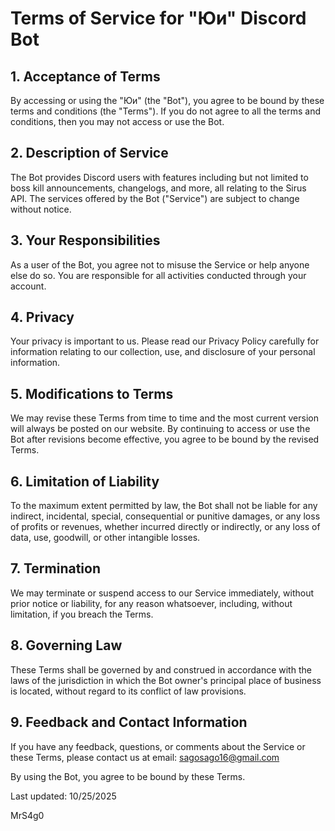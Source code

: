 # Terms of Service for "Юи" Discord Bot

## 1. Acceptance of Terms

By accessing or using the "Юи" (the "Bot"), you agree to be bound by these terms and conditions (the "Terms"). If you do not agree to all the terms and conditions, then you may not access or use the Bot.

## 2. Description of Service

The Bot provides Discord users with features including but not limited to boss kill announcements, changelogs, and more, all relating to the Sirus API. The services offered by the Bot ("Service") are subject to change without notice.

## 3. Your Responsibilities

As a user of the Bot, you agree not to misuse the Service or help anyone else do so. You are responsible for all activities conducted through your account.

## 4. Privacy

Your privacy is important to us. Please read our Privacy Policy carefully for information relating to our collection, use, and disclosure of your personal information.

## 5. Modifications to Terms

We may revise these Terms from time to time and the most current version will always be posted on our website. By continuing to access or use the Bot after revisions become effective, you agree to be bound by the revised Terms.

## 6. Limitation of Liability

To the maximum extent permitted by law, the Bot shall not be liable for any indirect, incidental, special, consequential or punitive damages, or any loss of profits or revenues, whether incurred directly or indirectly, or any loss of data, use, goodwill, or other intangible losses.

## 7. Termination

We may terminate or suspend access to our Service immediately, without prior notice or liability, for any reason whatsoever, including, without limitation, if you breach the Terms.

## 8. Governing Law

These Terms shall be governed by and construed in accordance with the laws of the jurisdiction in which the Bot owner's principal place of business is located, without regard to its conflict of law provisions.

## 9. Feedback and Contact Information

If you have any feedback, questions, or comments about the Service or these Terms, please contact us at email: <sagosago16@gmail.com>

By using the Bot, you agree to be bound by these Terms.

Last updated: 10/25/2025

MrS4g0
